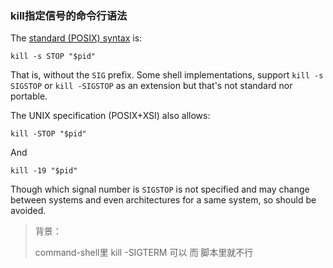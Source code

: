 





### kill指定信号的命令行语法



The [standard (POSIX) syntax](http://pubs.opengroup.org/onlinepubs/9699919799/utilities/kill.html) is:

```
kill -s STOP "$pid"
```

That is, without the `SIG` prefix. Some shell implementations, support `kill -s SIGSTOP` or `kill -SIGSTOP` as an extension but that's not standard nor portable.

The UNIX specification (POSIX+XSI) also allows:

```
kill -STOP "$pid"
```

And

```
kill -19 "$pid"
```

Though which signal number is `SIGSTOP` is not specified and may change between systems and even architectures for a same system, so should be avoided.



> 背景：
>
> command-shell里 kill -SIGTERM 可以 而 脚本里就不行